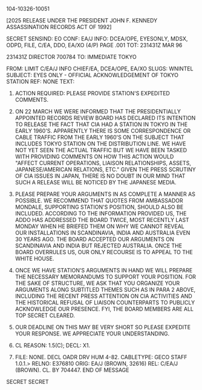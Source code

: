 104-10326-10051

[2025 RELEASE UNDER THE PRESIDENT JOHN F. KENNEDY ASSASSINATION RECORDS ACT OF 1992]

SECRET
SENSIND: EO
CONF: EA/J
INFO: DCEA/OPE, EYESONLY, MDSX, ODPD, FILE, C/EA, DDO, EA/XO (4/P)
PAGE .001
TOT: 231431Z MAR 96

231431Z DIRECTOR 700784
TO: IMMEDIATE TOKYO

FROM: LIMIT C/EA/J INFO CHIEF/EA, DCEA/OPE, EA/XO
SLUGS: WNINTEL
SUBJECT: EYES ONLY - OFFICIAL ACKNOWLEDGEMENT OF TOKYO STATION
REF: NONE
TEXT:

1. ACTION REQUIRED: PLEASE PROVIDE STATION'S EXPEDITED COMMENTS.

2. ON 22 MARCH WE WERE INFORMED THAT THE PRESIDENTIALLY APPOINTED <JFK ASSASSINATION> RECORDS REVIEW BOARD HAS DECLARED ITS INTENTION TO RELEASE THE FACT THAT CIA HAD A STATION IN TOKYO IN THE EARLY 1960'S. APPARENTLY THERE IS SOME CORRESPONDENCE OR CABLE TRAFFIC FROM THE EARLY 1960'S ON THE SUBJECT THAT INCLUDES TOKYO STATION ON THE DISTRIBUTION LINE. WE HAVE NOT YET SEEN THE ACTUAL TRAFFIC BUT WE HAVE BEEN TASKED WITH PROVIDING COMMENTS ON HOW THIS ACTION WOULD "AFFECT CURRENT OPERATIONS, LIAISON RELATIONSHIPS, ASSETS, JAPANESE/AMERICAN RELATIONS, ETC." GIVEN THE PRESS SCRUTINY OF CIA ISSUES IN JAPAN, THERE IS NO DOUBT IN OUR MIND THAT SUCH A RELEASE WILL BE NOTICED BY THE JAPANESE MEDIA.

3. PLEASE PREPARE YOUR ARGUMENTS IN AS COMPLETE A MANNER AS POSSIBLE. WE RECOMMEND THAT QUOTES FROM AMBASSADOR MONDALE, SUPPORTING STATION'S POSITION, SHOULD ALSO BE INCLUDED. ACCORDING TO THE INFORMATION PROVIDED US, THE ADDO HAS ADDRESSED THE BOARD TWICE, MOST RECENTLY LAST MONDAY WHEN HE BRIEFED THEM ON WHY WE CANNOT REVEAL OUR INSTALLATIONS IN SCANDINAVIA, INDIA AND AUSTRALIA EVEN 30 YEARS AGO. THE BOARD ACCEPTED OUR ARGUMENTS ON SCANDINAVIA AND INDIA BUT REJECTED AUSTRALIA. ONCE THE BOARD OVERRULES US, OUR ONLY RECOURSE IS TO APPEAL TO THE WHITE HOUSE.

4. ONCE WE HAVE STATION'S ARGUMENTS IN HAND WE WILL PREPARE THE NECESSARY MEMORANDUMS TO SUPPORT YOUR POSITION. FOR THE SAKE OF STRUCTURE, WE ASK THAT YOU ORGANIZE YOUR ARGUMENTS ALONG SUBTITLED THEMES SUCH AS IN PARA 2 ABOVE, INCLUDING THE RECENT PRESS ATTENTION ON CIA ACTIVITIES AND THE HISTORICAL REFUSAL OF LIAISON COUNTERPARTS TO PUBLICLY ACKNOWLEDGE OUR PRESENCE. FYI, THE BOARD MEMBERS ARE ALL TOP SECRET CLEARED.

5. OUR DEADLINE ON THIS MAY BE VERY SHORT SO PLEASE EXPEDITE YOUR RESPONSE. WE APPRECIATE YOUR UNDERSTANDING.

6. CL REASON: 1.5(C); DECL: X1.
7. FILE: NONE. DECL OADR DRV HUM 4-82.
CABLETYPE: GECO STAFF 1.0.1.>
RELNO: E376810
ORIG: EA/J (BROWN, 32616)
REL: C/EA/J (BROWN). CL. BY 704447.
END OF MESSAGE

SECRET
SECRET
